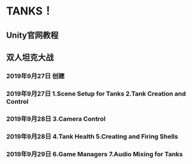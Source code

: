 # TANKS！

## Unity官网教程

## 双人坦克大战

### 2019年9月27日 创建

### 2019年9月27日 1.Scene Setup for Tanks  2.Tank Creation and Control
### 2019年9月28日 3.Camera Control

### 2019年9月28日 4.Tank Health 5.Creating and Firing Shells

### 2019年9月29日 6.Game Managers 7.Audio Mixing for Tanks


